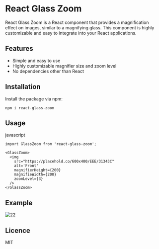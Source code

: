 # React Glass Zoom

React Glass Zoom is a React component that provides a magnification effect on images, similar to a magnifying glass. This component is highly customizable and easy to integrate into your React applications.

## Features

- Simple and easy to use
- Highly customizable magnifier size and zoom level
- No dependencies other than React

## Installation

Install the package via npm:

`npm i react-glass-zoom`

## Usage

javascript

```
import GlassZoom from 'react-glass-zoom';

<GlassZoom>
  <img
    src="https://placehold.co/600x400/EEE/31343C"
    alt='Front'
    magnifierHeight={200}
    magnifieWidth={200}
    zoomLevel={3}
  />
</GlassZoom>
```

## Example

![22](https://github.com/Niravpatel129/react-glass-zoom/assets/43049943/22e6cbb7-173c-469e-828d-866154e710a4)

## Licence

MIT
